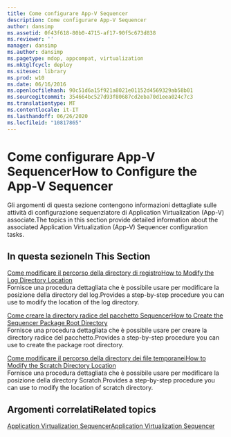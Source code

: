 ```yaml
---
title: Come configurare App-V Sequencer
description: Come configurare App-V Sequencer
author: dansimp
ms.assetid: 0f43f618-80b0-4715-af17-90f5c673d838
ms.reviewer: ''
manager: dansimp
ms.author: dansimp
ms.pagetype: mdop, appcompat, virtualization
ms.mktglfcycl: deploy
ms.sitesec: library
ms.prod: w10
ms.date: 06/16/2016
ms.openlocfilehash: 90c51d6a15f921a8021e01152d4569329ab58b01
ms.sourcegitcommit: 354664bc527d93f80687cd2eba70d1eea024c7c3
ms.translationtype: MT
ms.contentlocale: it-IT
ms.lasthandoff: 06/26/2020
ms.locfileid: "10817865"
---
```

# <span data-ttu-id="6f42c-103">Come configurare App-V Sequencer</span><span class="sxs-lookup"><span data-stu-id="6f42c-103">How to Configure the App-V Sequencer</span></span>


<span data-ttu-id="6f42c-104">Gli argomenti di questa sezione contengono informazioni dettagliate sulle attività di configurazione sequenziatore di Application Virtualization (App-V) associate.</span><span class="sxs-lookup"><span data-stu-id="6f42c-104">The topics in this section provide detailed information about the associated Application Virtualization (App-V) Sequencer configuration tasks.</span></span>

## <span data-ttu-id="6f42c-105">In questa sezione</span><span class="sxs-lookup"><span data-stu-id="6f42c-105">In This Section</span></span>


<a href="" id="how-to-modify-the-log-directory-location"></a>[<span data-ttu-id="6f42c-106">Come modificare il percorso della directory di registro</span><span class="sxs-lookup"><span data-stu-id="6f42c-106">How to Modify the Log Directory Location</span></span>](how-to-modify-the-log-directory-location.md)  
<span data-ttu-id="6f42c-107">Fornisce una procedura dettagliata che è possibile usare per modificare la posizione della directory del log.</span><span class="sxs-lookup"><span data-stu-id="6f42c-107">Provides a step-by-step procedure you can use to modify the location of the log directory.</span></span>

<a href="" id="how-to-create-the-sequencer-package-root-directory"></a>[<span data-ttu-id="6f42c-108">Come creare la directory radice del pacchetto Sequencer</span><span class="sxs-lookup"><span data-stu-id="6f42c-108">How to Create the Sequencer Package Root Directory</span></span>](how-to-create-the-sequencer-package-root-directory.md)  
<span data-ttu-id="6f42c-109">Fornisce una procedura dettagliata che è possibile usare per creare la directory radice del pacchetto.</span><span class="sxs-lookup"><span data-stu-id="6f42c-109">Provides a step-by-step procedure you can use to create the package root directory.</span></span>

<a href="" id="how-to-modify-the-scratch-directory-location"></a>[<span data-ttu-id="6f42c-110">Come modificare il percorso della directory dei file temporanei</span><span class="sxs-lookup"><span data-stu-id="6f42c-110">How to Modify the Scratch Directory Location</span></span>](how-to-modify-the-scratch-directory-location.md)  
<span data-ttu-id="6f42c-111">Fornisce una procedura dettagliata che è possibile usare per modificare la posizione della directory Scratch.</span><span class="sxs-lookup"><span data-stu-id="6f42c-111">Provides a step-by-step procedure you can use to modify the location of scratch directory.</span></span>

## <span data-ttu-id="6f42c-112">Argomenti correlati</span><span class="sxs-lookup"><span data-stu-id="6f42c-112">Related topics</span></span>


[<span data-ttu-id="6f42c-113">Application Virtualization Sequencer</span><span class="sxs-lookup"><span data-stu-id="6f42c-113">Application Virtualization Sequencer</span></span>](application-virtualization-sequencer.md)

 

 





